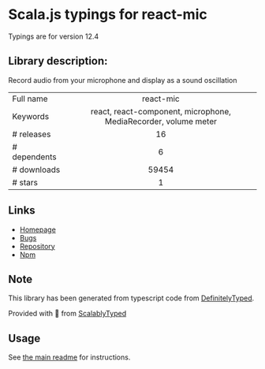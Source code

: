 
# Scala.js typings for react-mic

Typings are for version 12.4

## Library description:
Record audio from your microphone and display as a sound oscillation

|                    |                 |
| ------------------ | :-------------: |
| Full name          | react-mic |
| Keywords           | react, react-component, microphone, MediaRecorder, volume meter |
| # releases         | 16 |
| # dependents       | 6 |
| # downloads        | 59454 |
| # stars            | 1 |

## Links
- [Homepage](https://hackingbeauty.github.io/react-mic)
- [Bugs](https://github.com/hackingbeauty/react-mic/issues)
- [Repository](https://github.com/hackingbeauty/react-mic)
- [Npm](https://www.npmjs.com/package/react-mic)
    


## Note
This library has been generated from typescript code from [DefinitelyTyped](https://definitelytyped.org).

Provided with :purple_heart: from [ScalablyTyped](https://github.com/oyvindberg/ScalablyTyped)

## Usage
See [the main readme](../../readme.md) for instructions.


